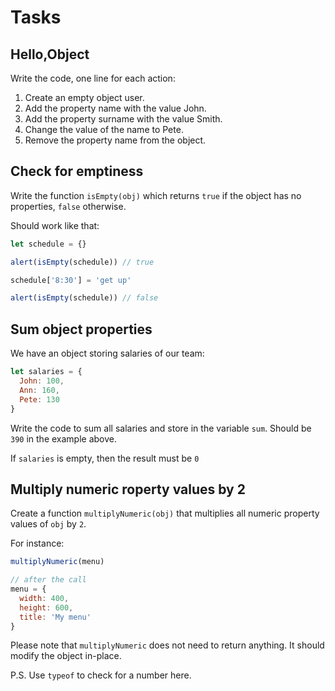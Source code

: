 # Tasks

## Hello,Object

Write the code, one line for each action:

1. Create an empty object user.
2. Add the property name with the value John.
3. Add the property surname with the value Smith.
4. Change the value of the name to Pete.
5. Remove the property name from the object.

## Check for emptiness

Write the function `isEmpty(obj)` which returns `true` if the object has no properties, `false` otherwise.

Should work like that:

```javascript
let schedule = {}

alert(isEmpty(schedule)) // true

schedule['8:30'] = 'get up'

alert(isEmpty(schedule)) // false
```

## Sum object properties

We have an object storing salaries of our team:

```javascript
let salaries = {
  John: 100,
  Ann: 160,
  Pete: 130
}
```

Write the code to sum all salaries and store in the variable `sum`. Should be `390` in the example above.

If `salaries` is empty, then the result must be `0`

## Multiply numeric roperty values by 2

Create a function `multiplyNumeric(obj)` that multiplies all numeric property values of `obj` by `2`.

For instance:

```javascript
multiplyNumeric(menu)

// after the call
menu = {
  width: 400,
  height: 600,
  title: 'My menu'
}
```
Please note that `multiplyNumeric` does not need to return anything. It should modify the object in-place.

P.S. Use `typeof` to check for a number here.

